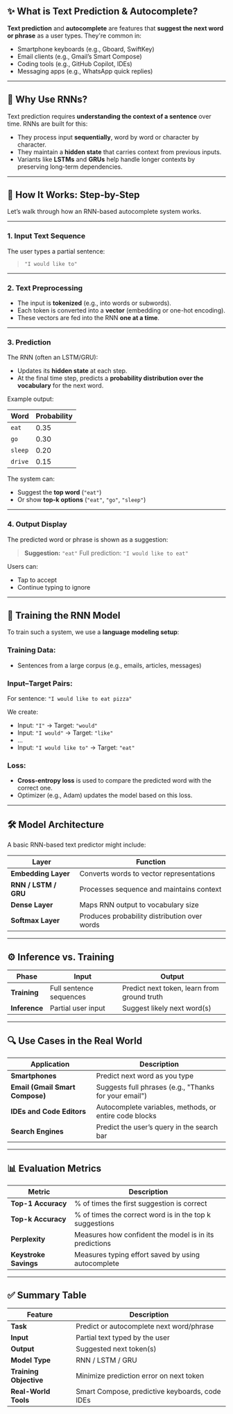 ## ✨ **What is Text Prediction & Autocomplete?**

**Text prediction** and **autocomplete** are features that **suggest the next word or phrase** as a user types. They're common in:

* Smartphone keyboards (e.g., Gboard, SwiftKey)
* Email clients (e.g., Gmail’s Smart Compose)
* Coding tools (e.g., GitHub Copilot, IDEs)
* Messaging apps (e.g., WhatsApp quick replies)

---

## 🧠 **Why Use RNNs?**

Text prediction requires **understanding the context of a sentence** over time. RNNs are built for this:

* They process input **sequentially**, word by word or character by character.
* They maintain a **hidden state** that carries context from previous inputs.
* Variants like **LSTMs** and **GRUs** help handle longer contexts by preserving long-term dependencies.

---

## 🔁 **How It Works: Step-by-Step**

Let’s walk through how an RNN-based autocomplete system works.

---

### 1. **Input Text Sequence**

The user types a partial sentence:

> `"I would like to"`

---

### 2. **Text Preprocessing**

* The input is **tokenized** (e.g., into words or subwords).
* Each token is converted into a **vector** (embedding or one-hot encoding).
* These vectors are fed into the RNN **one at a time**.

---

### 3. **Prediction**

The RNN (often an LSTM/GRU):

* Updates its **hidden state** at each step.
* At the final time step, predicts a **probability distribution over the vocabulary** for the next word.

Example output:

| Word    | Probability |
| ------- | ----------- |
| `eat`   | 0.35        |
| `go`    | 0.30        |
| `sleep` | 0.20        |
| `drive` | 0.15        |

The system can:

* Suggest the **top word** (`"eat"`)
* Or show **top-k options** (`"eat"`, `"go"`, `"sleep"`)

---

### 4. **Output Display**

The predicted word or phrase is shown as a suggestion:

> **Suggestion:** `"eat"`
> Full prediction: `"I would like to eat"`

Users can:

* Tap to accept
* Continue typing to ignore

---

## 🧠 **Training the RNN Model**

To train such a system, we use a **language modeling setup**:

### Training Data:

* Sentences from a large corpus (e.g., emails, articles, messages)

### Input–Target Pairs:

For sentence: `"I would like to eat pizza"`

We create:

* Input: `"I"` → Target: `"would"`
* Input: `"I would"` → Target: `"like"`
* ...
* Input: `"I would like to"` → Target: `"eat"`

### Loss:

* **Cross-entropy loss** is used to compare the predicted word with the correct one.
* Optimizer (e.g., Adam) updates the model based on this loss.

---

## 🛠️ **Model Architecture**

A basic RNN-based text predictor might include:

| Layer                | Function                                     |
| -------------------- | -------------------------------------------- |
| **Embedding Layer**  | Converts words to vector representations     |
| **RNN / LSTM / GRU** | Processes sequence and maintains context     |
| **Dense Layer**      | Maps RNN output to vocabulary size           |
| **Softmax Layer**    | Produces probability distribution over words |

---

## ⚙️ **Inference vs. Training**

| Phase         | Input                   | Output                                      |
| ------------- | ----------------------- | ------------------------------------------- |
| **Training**  | Full sentence sequences | Predict next token, learn from ground truth |
| **Inference** | Partial user input      | Suggest likely next word(s)                 |

---

## 🔍 **Use Cases in the Real World**

| Application                     | Description                                            |
| ------------------------------- | ------------------------------------------------------ |
| **Smartphones**                 | Predict next word as you type                          |
| **Email (Gmail Smart Compose)** | Suggests full phrases (e.g., "Thanks for your email")  |
| **IDEs and Code Editors**       | Autocomplete variables, methods, or entire code blocks |
| **Search Engines**              | Predict the user’s query in the search bar             |

---

## 📊 **Evaluation Metrics**

| Metric                | Description                                             |
| --------------------- | ------------------------------------------------------- |
| **Top-1 Accuracy**    | % of times the first suggestion is correct              |
| **Top-k Accuracy**    | % of times the correct word is in the top k suggestions |
| **Perplexity**        | Measures how confident the model is in its predictions  |
| **Keystroke Savings** | Measures typing effort saved by using autocomplete      |

---

## ✅ **Summary Table**

| Feature                | Description                                    |
| ---------------------- | ---------------------------------------------- |
| **Task**               | Predict or autocomplete next word/phrase       |
| **Input**              | Partial text typed by the user                 |
| **Output**             | Suggested next token(s)                        |
| **Model Type**         | RNN / LSTM / GRU                               |
| **Training Objective** | Minimize prediction error on next token        |
| **Real-World Tools**   | Smart Compose, predictive keyboards, code IDEs |
